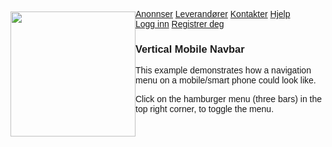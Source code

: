<!DOCTYPE html>
<html>
<head>
<meta name="viewport" content="width=device-width, initial-scale=1">
<link rel="stylesheet" href="https://cdnjs.cloudflare.com/ajax/libs/font-awesome/4.7.0/css/font-awesome.min.css">
<style>
body {
  font-family: Arial, Helvetica, sans-serif;
}

.mobile-container {
  max-width: 100%;
  margin: auto;
  background-color: white;
  height: 500px;
  color: white;
  border-radius: 10px;
}

.mobileNav {
  overflow: hidden;
  background-color: #333;
  position: relative;
}

.topnav #mobileNavLinks {
  display: none;
}

.mobileNav a {
  color: white;
  padding: 14px 16px;
  text-decoration: none;
  font-size: 30px;
  display: block;
  text-align:center;
}

.mobileNav a.icon {
  background: black;
  display: block;
  height: 6vh;
  width:6vw;
  position: absolute;
  right: 0;
  top: 0;
  font-size:4vh;
  text-align:center;
  
}
img{
    width: 5vh;
    float: left;
    position: relative;
    top: 0.4vw;
   
    
    }

.mobileNav a:hover {
  background-color: #598B35;
  color: black;
}

.active {
  background-color: #655C56;
  color: white;
  height:6vh;
}
</style>
</head>
<body>

<!-- Simulate a smartphone / tablet -->
<div class="mobile-container">

<!-- Top Navigation Menu -->
<div class="mobileNav">
  <a href="#home" class="active"><img src="http://opheimpi.zapto.org/www/sda/reko/img/rekologo.png"/></a>
  <div id="mobileNavLinks">
    <a href="#news">Anonnser</a>
    <a href="#contact">Leverandører</a>
    <a href="#about">Kontakter</a>
     <a href="#news">Hjelp</a><br>
    <a href="#contact">Logg inn</a>
    <a href="#about">Registrer deg</a>
  </div>
  <a href="javascript:void(0);" class="icon" onclick="myFunction()">
    <i class="fa fa-bars"></i>
  </a>
</div>

<div style="padding-left:16px">
  <h3>Vertical Mobile Navbar</h3>
  <p>This example demonstrates how a navigation menu on a mobile/smart phone could look like.</p>
  <p>Click on the hamburger menu (three bars) in the top right corner, to toggle the menu.</p>
</div>

<!-- End smartphone / tablet look -->
</div>

<script>
function myFunction() {
  var x = document.getElementById("mobileNavLinks");
  if (x.style.display === "block") {
    x.style.display = "none";
  } else {
    x.style.display = "block";
  }
}
</script>